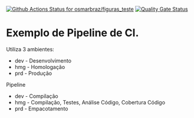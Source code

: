 [![Github Actions Status for osmarbraz/figuras_teste](https://github.com/osmarbraz/figuras_teste/workflows/Java%20CI%20with%20Maven/badge.svg)](https://github.com/osmarbraz/figuras_teste/actions) 
[![Quality Gate Status](https://sonarcloud.io/api/project_badges/measure?project=osmarbraz_figuras_teste&metric=alert_status)](https://sonarcloud.io/summary/new_code?id=osmarbraz_figuras_teste)

# Exemplo de Pipeline de CI.

Utiliza 3 ambientes:
- dev - Desenvolvimento
- hmg - Homologação
- prd - Produção

Pipeline 
- dev - Compilação 
- hmg - Compilação, Testes, Análise Código, Cobertura Código
- prd - Empacotamento

